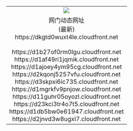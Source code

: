 ﻿<table>
  <tr></tr>
  <tr><td colspan=2 align=center><img src="https://dkgtd0wuxt4le.cloudfront.net/Up/oGate.jpg" /></td></tr>
  <tr><td colspan=2 align=center>网门动态网址<br/>(最新)
<br>https://dkgtd0wuxt4le.cloudfront.net
<br/>
<br>https://d1b27of0rm0lgu.cloudfront.net
<br>https://d1af49ri1jqmik.cloudfront.net
<br>https://d1ajoey4ym95cg.cloudfront.net
<br>https://d2kqonj5257vfu.cloudfront.net
<br>https://d3skpxi6ic735.cloudfront.net
<br>https://d1mgrkfv9pnjow.cloudfront.net
<br>https://d11guhr05oyozl.cloudfront.net
<br>https://d23kci3tr4o7t5.cloudfront.net
<br>https://d1db5bw0e61947.cloudfront.net
<br>https://d2jnvd3w8ugxl7.cloudfront.net
    </td>
  </tr>
</table>
